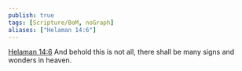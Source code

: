 ```yaml
---
publish: true
tags: [Scripture/BoM, noGraph]
aliases: ["Helaman 14:6"]
---
```

[Helaman 14:6](https://churchofjesuschrist.org/study/scriptures/bofm/hel/14?lang=eng&id=p6#p6) And behold this is not all, there shall be many signs and wonders in heaven.
